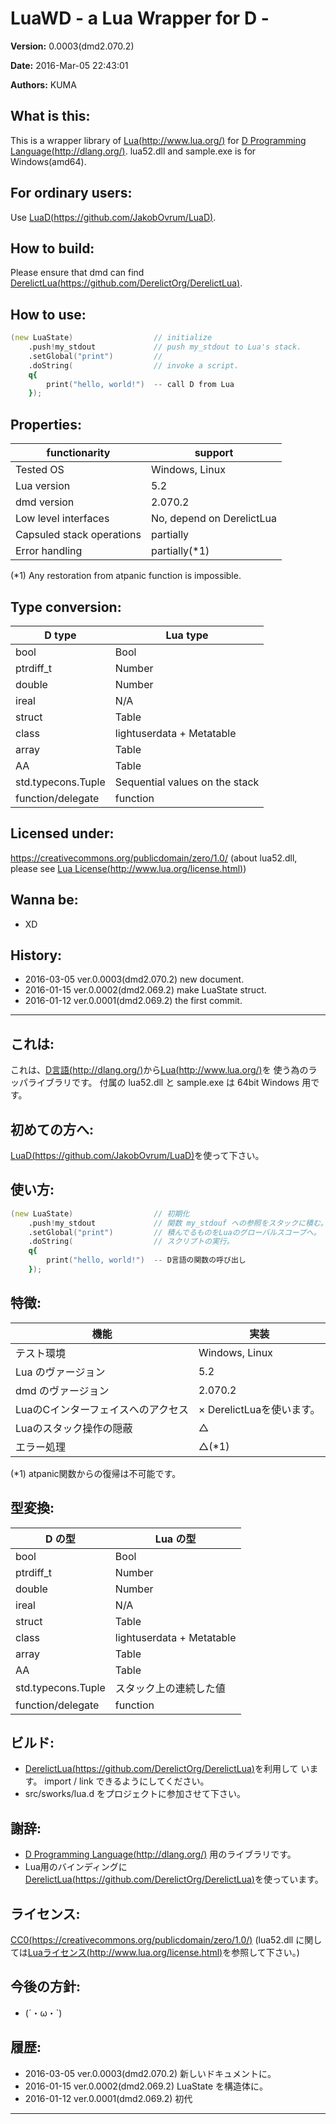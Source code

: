 # LuaWD - a Lua Wrapper for D -


__Version:__ 0.0003(dmd2.070.2)

__Date:__ 2016-Mar-05 22:43:01

__Authors:__ KUMA


## What is this:
This is a wrapper library of [Lua(http://www.lua.org/)](http://www.lua.org/) for [D Programming Language(http://dlang.org/)](http://dlang.org/).
lua52.dll and sample.exe is for Windows(amd64).


## For ordinary users:
Use [LuaD(https://github.com/JakobOvrum/LuaD)](https://github.com/JakobOvrum/LuaD).


## How to build:
Please ensure that dmd can find [DerelictLua(https://github.com/DerelictOrg/DerelictLua)](https://github.com/DerelictOrg/DerelictLua).


## How to use:
```d
(new LuaState)                  // initialize
    .push!my_stdout             // push my_stdout to Lua's stack.
    .setGlobal("print")         //
    .doString(                  // invoke a script.
    q{
        print("hello, world!")  -- call D from Lua
    });

```


## Properties:
functionarity             |support
--------------------------|--------------------------
Tested OS                 |Windows, Linux
Lua version               |5.2
dmd version               |2.070.2
Low level interfaces      |No, depend on DerelictLua
Capsuled stack operations |partially
Error handling            |partially(*1)



(*1) Any restoration from atpanic function is impossible.


## Type conversion:
D type              |Lua type
--------------------|--------------------
bool                |Bool
ptrdiff_t           |Number
double              |Number
ireal               |N/A
struct              |Table
class               |lightuserdata + Metatable
array               |Table
AA                  |Table
std.typecons.Tuple  |Sequential values on the stack
function/delegate   |function



## Licensed under:
https://creativecommons.org/publicdomain/zero/1.0/
(about lua52.dll, please see [Lua License(http://www.lua.org/license.html)](http://www.lua.org/license.html))


## Wanna be:
- XD



## History:
- 2016-03-05 ver.0.0003(dmd2.070.2) new document.
- 2016-01-15 ver.0.0002(dmd2.069.2) make LuaState struct.
- 2016-01-12 ver.0.0001(dmd2.069.2) the first commit.



* * *


## これは:
これは、[D言語(http://dlang.org/)](http://dlang.org/)から[Lua(http://www.lua.org/)](http://www.lua.org/)を
使う為のラッパライブラリです。
付属の lua52.dll と sample.exe は 64bit Windows 用です。


## 初めての方へ:
[LuaD(https://github.com/JakobOvrum/LuaD)](https://github.com/JakobOvrum/LuaD)を使って下さい。


## 使い方:
```d
(new LuaState)                  // 初期化
    .push!my_stdout             // 関数 my_stdouf への参照をスタックに積む。
    .setGlobal("print")         // 積んでるものをLuaのグローバルスコープへ。
    .doString(                  // スクリプトの実行。
    q{
        print("hello, world!")  -- D言語の関数の呼び出し
    });

```


## 特徴:
機能                               |実装
-----------------------------------|-----------------------------------
テスト環境                         |Windows, Linux
Lua のヴァージョン                 |5.2
dmd のヴァージョン                 |2.070.2
LuaのCインターフェイスへのアクセス |× DerelictLuaを使います。
Luaのスタック操作の隠蔽            |△
エラー処理                         |△(*1)

(*1) atpanic関数からの復帰は不可能です。


## 型変換:
D の型              |Lua の型
--------------------|--------------------
bool                |Bool
ptrdiff_t           |Number
double              |Number
ireal               |N/A
struct              |Table
class               |lightuserdata + Metatable
array               |Table
AA                  |Table
std.typecons.Tuple  |スタック上の連続した値
function/delegate   |function



## ビルド:
- [DerelictLua(https://github.com/DerelictOrg/DerelictLua)](https://github.com/DerelictOrg/DerelictLua)を利用して
  います。 import / link できるようにしてください。
- src/sworks/lua.d をプロジェクトに参加させて下さい。



## 謝辞:
- [D Programming Language(http://dlang.org/)](http://dlang.org/) 用のライブラリです。
- Lua用のバインディングに[DerelictLua(https://github.com/DerelictOrg/DerelictLua)](https://github.com/DerelictOrg/DerelictLua)を使っています。



## ライセンス:
[CC0(https://creativecommons.org/publicdomain/zero/1.0/)](https://creativecommons.org/publicdomain/zero/1.0/)
(lua52.dll に関しては[Luaライセンス(http://www.lua.org/license.html)](http://www.lua.org/license.html)を参照して下さい。)


## 今後の方針:
- (´・ω・`)



## 履歴:
- 2016-03-05 ver.0.0003(dmd2.070.2) 新しいドキュメントに。
- 2016-01-15 ver.0.0002(dmd2.069.2) LuaState を構造体に。
- 2016-01-12 ver.0.0001(dmd2.069.2) 初代



* * *


